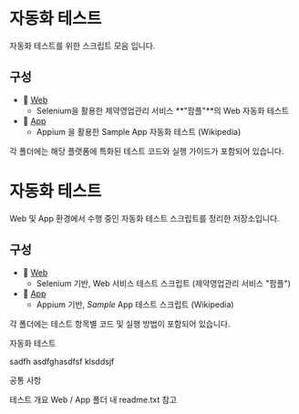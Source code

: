 
# 자동화 테스트
자동화 테스트를 위한 스크립트 모음 입니다.

## 구성
- 📂 [Web](./Web/readme.md)
    - Selenium을 활용한 제약영업관리 서비스 **"팜플"**의 Web 자동화 테스트 
- 📂 [App](./App/readme.md)
    - Appium 을 활용한 Sample App 자동화 테스트 (Wikipedia)  

각 폴더에는 해당 플랫폼에 특화된 테스트 코드와 실행 가이드가 포함되어 있습니다.




# 자동화 테스트
Web 및 App 환경에서 수행 중인 자동화 테스트 스크립트를 정리한 저장소입니다.

## 구성
- 📂 [Web](./Web/readme.md)  
  - Selenium 기반, Web 서비스 테스트 스크립트 (제약영업관리 서비스 "팜플")  
- 📂 [App](./App/readme.md)  
  - Appium 기반, *Sample* App 테스트 스크립트 (Wikipedia)

각 폴더에는 테스트 항목별 코드 및 실행 방법이 포함되어 있습니다.











자동화 테스트 



sadfh asdfghasdfsf klsddsjf

공통 사항 


테스트 개요 
Web / App 폴더 내 readme.txt 참고 
